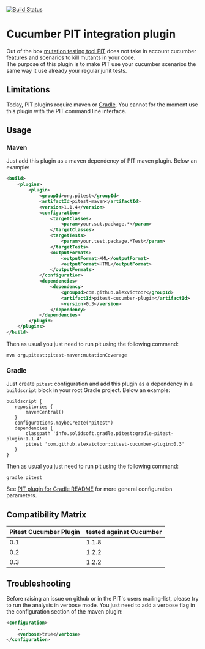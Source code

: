 [![Build Status](https://travis-ci.org/alexvictoor/pitest-cucumber-plugin.svg?branch=master)](https://travis-ci.org/alexvictoor/pitest-cucumber-plugin)

Cucumber PIT integration plugin
========================

Out of the box [mutation testing tool PIT](http://pitest.org) does not take in account cucumber features and scenarios to kill mutants in your code.  
The purpose of this plugin is to make PIT use your cucumber scenarios the same way it use already your regular junit tests.

Limitations
------------
Today, PIT plugins require maven or [Gradle](https://github.com/szpak/gradle-pitest-plugin). You cannot for the moment use this plugin with the PIT command line interface.

Usage
------
### Maven

Just add this plugin as a maven dependency of PIT maven plugin. Below an example:

```xml
<build>
	<plugins>
		<plugin>
			<groupId>org.pitest</groupId>
			<artifactId>pitest-maven</artifactId>
			<version>1.1.4</version>
			<configuration>
				<targetClasses>
					<param>your.sut.package.*</param>
				</targetClasses>
				<targetTests>
					<param>your.test.package.*Test</param>
				</targetTests>
				<outputFormats>
                    <outputFormat>XML</outputFormat>
                    <outputFormat>HTML</outputFormat>
				</outputFormats>
			</configuration>
			<dependencies>
				<dependency>
					<groupId>com.github.alexvictoor</groupId>
					<artifactId>pitest-cucumber-plugin</artifactId>
					<version>0.3</version>
				</dependency>
        	</dependencies>
		</plugin>
	</plugins>
</build>

```

Then as usual you just need to run pit using the following command:

    mvn org.pitest:pitest-maven:mutationCoverage

### Gradle

Just create `pitest` configuration and add this plugin as a dependency in a `buildscript` block in your root Gradle project. Below an example:
```
buildscript {
   repositories {
       mavenCentral()
   }
   configurations.maybeCreate("pitest")
   dependencies {
       classpath 'info.solidsoft.gradle.pitest:gradle-pitest-plugin:1.1.4'
       pitest 'com.github.alexvictoor:pitest-cucumber-plugin:0.3'
   }
}
```

Then as usual you just need to run pit using the following command:

    gradle pitest

See [PIT plugin for Gradle README]( https://github.com/szpak/gradle-pitest-plugin) for more general configuration parameters.

Compatibility Matrix
--------------------

| Pitest Cucumber Plugin | tested against Cucumber |
|--------------------------------|------------------|
| 0.1 | 1.1.8 |
| 0.2 | 1.2.2 |
| 0.3 | 1.2.2 |


Troubleshooting
-----------------
Before raising an issue on github or in the PIT's users mailing-list, please try to run the analysis in verbose mode. You just need to add a verbose flag in the configuration section of the maven plugin:

```xml
<configuration>
	...
	<verbose>true</verbose>
</configuration>
```

